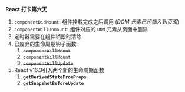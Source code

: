 **React 打卡第六天**

1. `componentDidMount`:  组件挂载完成之后调用 (*DOM 元素已经插入到页面*)
2. `componentWillUnmount`:  组件对应的 `DOM` 元素从页面中删除
3. 定时器需要在组件销毁时清除
4. 已废弃的生命周期钩子函数:
   1. ~~`componentWillMount`~~
   2. ~~`componentWillMount`~~
   3. ~~`componentWillUpdate`~~
5. React v16.3引入两个新的生命周期函数
   1. **`getDerivedStateFromProps`**
   2. **`getSnapshotBeforeUpdate`**

